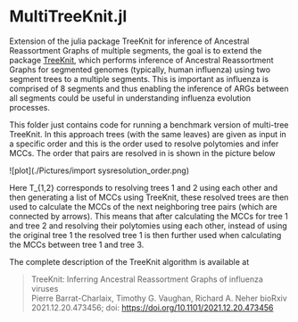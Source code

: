 # MultiTreeKnit.jl
Extension of the julia package TreeKnit for inference of Ancestral Reassortment Graphs of multiple segments, the goal is to extend the package [TreeKnit](https://pierrebarrat.github.io/TreeKnit.jl), which performs inference of Ancestral Reassortment Graphs for segmented genomes (typically, human influenza) using two segment trees to a multiple segments. This is important as influenza is comprised of 8 segments and thus enabling the inference of ARGs between all segments could be useful in understanding influenza evolution processes. 

This folder just contains code for running a benchmark version of multi-tree TreeKnit. 
In this approach trees (with the same leaves) are given as input in a specific order and this is the order used to resolve polytomies and infer MCCs. The order that pairs are resolved in is shown in the picture below 

![plot](./Pictures/import sysresolution_order.png)

Here T_{1,2} corresponds to resolving trees 1 and 2 using each other and then generating a list of MCCs using TreeKnit, these resolved trees are then used to calculate the MCCs of the next neighboring tree pairs (which are connected by arrows). This means that after calculating the MCCs for tree 1 and tree 2 and resolving their polytomies using each other, instead of using the original tree 1 the resolved tree 1 is then further used when calculating the MCCs between tree 1 and tree 3. 

The complete description of the TreeKnit algorithm is available at
> TreeKnit: Inferring Ancestral Reassortment Graphs of influenza viruses   
> Pierre Barrat-Charlaix, Timothy G. Vaughan, Richard A. Neher
> bioRxiv 2021.12.20.473456; doi: https://doi.org/10.1101/2021.12.20.473456
